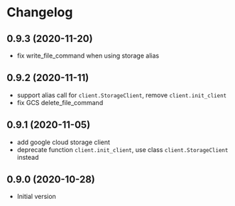 # Changelog

## 0.9.3 (2020-11-20)

- fix write_file_command when using storage alias

## 0.9.2 (2020-11-11)

- support alias call for `client.StorageClient`, remove `client.init_client`
- fix GCS delete_file_command

## 0.9.1 (2020-11-05)

- add google cloud storage client
- deprecate function `client.init_client`, use class `client.StorageClient` instead

## 0.9.0 (2020-10-28)

- Initial version
